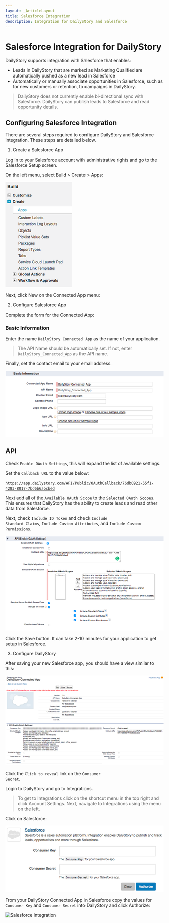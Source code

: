 ```yaml
---
layout: _ArticleLayout
title: Salesforce Integration
description: Integration for DailyStory and Salesforce
---
```

# Salesforce Integration for DailyStory
DailyStory supports integration with Salesforce that enables:
	
* Leads in DailyStory that are marked as Marketing Qualified are automatically pushed as a new lead in Salesforce
* Automatically or manually associate opportunities in Salesforce, such as for new customers or retention, to campaigns in DailyStory.

> DailyStory does not currently enable bi-directional sync with Salesforce. DailyStory can publish leads to Salesforce and read opportunity details.

## Configuring Salesforce Integration
There are several steps required to configure DailyStory and Salesforce integration. These steps are detailed below.

<ol class="step"><li value="1">Create a Salesforce App</li></ol>
Log in to your Salesforce account with administrative rights and go to the Salesforce Setup screen.

On the left menu, select Build > Create > Apps: 
	
![Apps Menu](/articles/integrations/salesforce-01.png "Salesforce Apps")

Next, click New on the Connected App menu:
	
<ol class="step"><li value="2">Configure Salesforce App</li></ol>	
Complete the form for the Connected App:
	
### Basic Information
Enter the name <code>DailyStory Connected App</code> as the name of your application. 

> The API Name should be automatically set. If not, enter <code>DailyStory_Connected_App</code> as the API name. 

Finally, set the contact email to your email address.

![Basic Information](/articles/integrations/salesforce-03.png "Basic Information")

## API
Check <code>Enable OAuth Settings</code>, this will expand the list of available settings.

Set the <code>Callback URL</code> to the value below:

<code>https://app.dailystory.com/API/Public/OAuthCallback/76db0921-55f1-4283-8017-7bd6b6abcbed</code>

Next add all of the <code>Available OAuth Scope</code> to the <code>Selected OAuth Scopes</code>. This ensures that DailyStory has the ability to create leads and read other data from Salesforce.

Next, check <code>Include ID Token</code> and check <code>Include Standard Claims</code>, <code>Include Custom Attributes</code>, and <code>Include Custom Permissions</code>.

![API Information](/articles/integrations/salesforce-04.png "API Information")

Click the Save button. It can take 2-10 minutes for your application to get setup in Salesforce.

<ol class="step"><li value="3">Configure DailyStory</li></ol>	

After saving your new Salesforce app, you should have a view similar to this:
	
![Salesforce App](/articles/integrations/salesforce-05.png "Salesforce App")

Click the <code>Click to reveal</code> link on the <code>Consumer Secret</code>.

Login to DailyStory and go to Integrations.

> To get to Integrations click on the shortcut menu in the top right and click Account Settings. Next, navigate to Integrations using the menu on the left.

Click on Salesforce:
	
![Salesforce Integration](/articles/integrations/salesforce-06.png "Salesforce Integration")

From your DailyStory Connected App in Salesforce copy the values for <code>Consumer Key</code> and <code>Consumer Secret</code> into DailyStory and click Authorize:
	
![Salesforce Integration](/articles/integrations/salesforce-07.png "Salesforce Integration")
